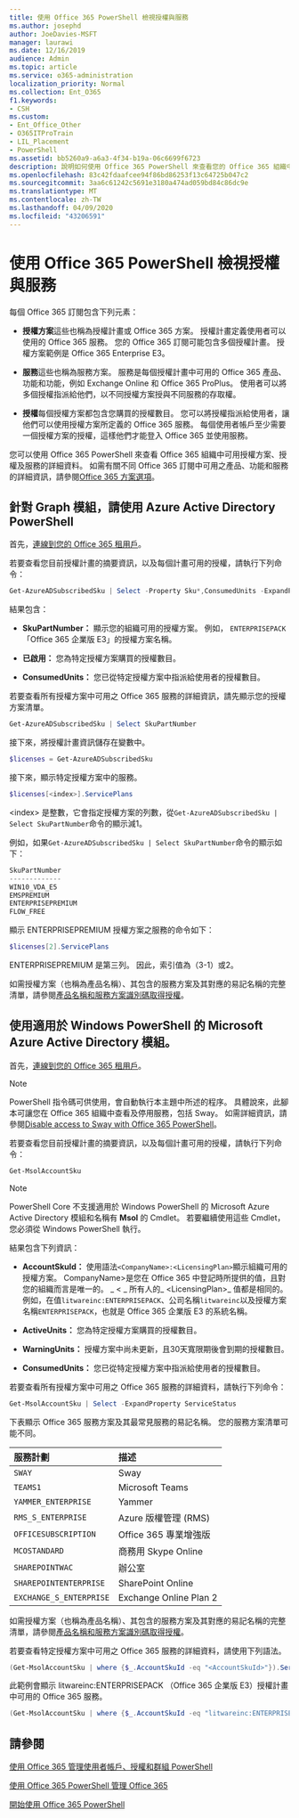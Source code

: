 ```yaml
---
title: 使用 Office 365 PowerShell 檢視授權與服務
ms.author: josephd
author: JoeDavies-MSFT
manager: laurawi
ms.date: 12/16/2019
audience: Admin
ms.topic: article
ms.service: o365-administration
localization_priority: Normal
ms.collection: Ent_O365
f1.keywords:
- CSH
ms.custom:
- Ent_Office_Other
- O365ITProTrain
- LIL_Placement
- PowerShell
ms.assetid: bb5260a9-a6a3-4f34-b19a-06c6699f6723
description: 說明如何使用 Office 365 PowerShell 來查看您的 Office 365 組織中提供的授權方案、服務和授權的相關資訊。
ms.openlocfilehash: 83c42fdaafcee94f86bd86253f13c64725b047c2
ms.sourcegitcommit: 3aa6c61242c5691e3180a474ad059bd84c86dc9e
ms.translationtype: MT
ms.contentlocale: zh-TW
ms.lasthandoff: 04/09/2020
ms.locfileid: "43206591"
---
```

# <a name="view-licenses-and-services-with-office-365-powershell"></a>使用 Office 365 PowerShell 檢視授權與服務

每個 Office 365 訂閱包含下列元素：

- **授權方案**這些也稱為授權計畫或 Office 365 方案。 授權計畫定義使用者可以使用的 Office 365 服務。 您的 Office 365 訂閱可能包含多個授權計畫。 授權方案範例是 Office 365 Enterprise E3。
    
- **服務**這些也稱為服務方案。 服務是每個授權計畫中可用的 Office 365 產品、功能和功能，例如 Exchange Online 和 Office 365 ProPlus。 使用者可以將多個授權指派給他們，以不同授權方案授與不同服務的存取權。
    
- **授權**每個授權方案都包含您購買的授權數目。 您可以將授權指派給使用者，讓他們可以使用授權方案所定義的 Office 365 服務。 每個使用者帳戶至少需要一個授權方案的授權，這樣他們才能登入 Office 365 並使用服務。
    
您可以使用 Office 365 PowerShell 來查看 Office 365 組織中可用授權方案、授權及服務的詳細資料。 如需有關不同 Office 365 訂閱中可用之產品、功能和服務的詳細資訊，請參閱[Office 365 方案選項](https://go.microsoft.com/fwlink/p/?LinkId=691147)。


## <a name="use-the-azure-active-directory-powershell-for-graph-module"></a>針對 Graph 模組，請使用 Azure Active Directory PowerShell

首先，[連線到您的 Office 365 租用戶](connect-to-office-365-powershell.md#connect-with-the-azure-active-directory-powershell-for-graph-module)。
  
若要查看您目前授權計畫的摘要資訊，以及每個計畫可用的授權，請執行下列命令：
  
```powershell
Get-AzureADSubscribedSku | Select -Property Sku*,ConsumedUnits -ExpandProperty PrepaidUnits
```

結果包含：
  
- **SkuPartNumber：** 顯示您的組織可用的授權方案。 例如， `ENTERPRISEPACK` 「Office 365 企業版 E3」的授權方案名稱。
    
- **已啟用：** 您為特定授權方案購買的授權數目。
    
- **ConsumedUnits：** 您已從特定授權方案中指派給使用者的授權數目。
    
若要查看所有授權方案中可用之 Office 365 服務的詳細資訊，請先顯示您的授權方案清單。

```powershell
Get-AzureADSubscribedSku | Select SkuPartNumber
```

接下來，將授權計畫資訊儲存在變數中。

```powershell
$licenses = Get-AzureADSubscribedSku
```

接下來，顯示特定授權方案中的服務。

```powershell
$licenses[<index>].ServicePlans
```

\<index> 是整數，它會指定授權方案的列數，從`Get-AzureADSubscribedSku | Select SkuPartNumber`命令的顯示減1。

例如，如果`Get-AzureADSubscribedSku | Select SkuPartNumber`命令的顯示如下：

```powershell
SkuPartNumber
-------------
WIN10_VDA_E5
EMSPREMIUM
ENTERPRISEPREMIUM
FLOW_FREE
```

顯示 ENTERPRISEPREMIUM 授權方案之服務的命令如下：

```powershell
$licenses[2].ServicePlans
```

ENTERPRISEPREMIUM 是第三列。 因此，索引值為（3-1）或2。

如需授權方案（也稱為產品名稱）、其包含的服務方案及其對應的易記名稱的完整清單，請參閱[產品名稱和服務方案識別碼取得授權](https://docs.microsoft.com/azure/active-directory/users-groups-roles/licensing-service-plan-reference)。

## <a name="use-the-microsoft-azure-active-directory-module-for-windows-powershell"></a>使用適用於 Windows PowerShell 的 Microsoft Azure Active Directory 模組。

首先，[連線到您的 Office 365 租用戶](connect-to-office-365-powershell.md#connect-with-the-microsoft-azure-active-directory-module-for-windows-powershell)。

>[!Note]
>PowerShell 指令碼可供使用，會自動執行本主題中所述的程序。 具體說來，此腳本可讓您在 Office 365 組織中查看及停用服務，包括 Sway。 如需詳細資訊，請參閱[Disable access to Sway with Office 365 PowerShell](disable-access-to-sway-with-office-365-powershell.md)。
>
    
若要查看您目前授權計畫的摘要資訊，以及每個計畫可用的授權，請執行下列命令：
  
```powershell
Get-MsolAccountSku
```

>[!Note]
>PowerShell Core 不支援適用於 Windows PowerShell 的 Microsoft Azure Active Directory 模組和名稱有 **Msol** 的 Cmdlet。 若要繼續使用這些 Cmdlet，您必須從 Windows PowerShell 執行。
>

結果包含下列資訊：
  
- **AccountSkuId：** 使用語法`<CompanyName>:<LicensingPlan>`顯示組織可用的授權方案。  CompanyName>是您在 Office 365 中登記時所提供的值，且對您的組織而言是唯一的。 _ \< _ 所有人的_ \<LicensingPlan>_ 值都是相同的。 例如，在值`litwareinc:ENTERPRISEPACK`、公司名稱`litwareinc`以及授權方案名稱`ENTERPRISEPACK`，也就是 Office 365 企業版 E3 的系統名稱。
    
- **ActiveUnits：** 您為特定授權方案購買的授權數目。
    
- **WarningUnits：** 授權方案中尚未更新，且30天寬限期後會到期的授權數目。
    
- **ConsumedUnits：** 您已從特定授權方案中指派給使用者的授權數目。
    
若要查看所有授權方案中可用之 Office 365 服務的詳細資料，請執行下列命令：
  
```powershell
Get-MsolAccountSku | Select -ExpandProperty ServiceStatus
```

下表顯示 Office 365 服務方案及其最常見服務的易記名稱。 您的服務方案清單可能不同。 
  
|**服務計劃**|**描述**|
|:-----|:-----|
| `SWAY` <br/> |Sway  <br/> |
| `TEAMS1` <br/> |Microsoft Teams  <br/> |
| `YAMMER_ENTERPRISE` <br/> |Yammer  <br/> |
| `RMS_S_ENTERPRISE` <br/> |Azure 版權管理 (RMS)  <br/> |
| `OFFICESUBSCRIPTION` <br/> |Office 365 專業增強版  <br/> |
| `MCOSTANDARD` <br/> |商務用 Skype Online  <br/> |
| `SHAREPOINTWAC` <br/> |辦公室  <br/> |
| `SHAREPOINTENTERPRISE` <br/> |SharePoint Online  <br/> |
| `EXCHANGE_S_ENTERPRISE` <br/> |Exchange Online Plan 2  <br/> |
   
如需授權方案（也稱為產品名稱）、其包含的服務方案及其對應的易記名稱的完整清單，請參閱[產品名稱和服務方案識別碼取得授權](https://docs.microsoft.com/azure/active-directory/users-groups-roles/licensing-service-plan-reference)。

若要查看特定授權方案中可用之 Office 365 服務的詳細資料，請使用下列語法。
  
```powershell
(Get-MsolAccountSku | where {$_.AccountSkuId -eq "<AccountSkuId>"}).ServiceStatus
```

此範例會顯示 litwareinc:ENTERPRISEPACK （Office 365 企業版 E3）授權計畫中可用的 Office 365 服務。
  
```powershell
(Get-MsolAccountSku | where {$_.AccountSkuId -eq "litwareinc:ENTERPRISEPACK"}).ServiceStatus
```

## <a name="see-also"></a>請參閱

[使用 Office 365 管理使用者帳戶、授權和群組 PowerShell](manage-user-accounts-and-licenses-with-office-365-powershell.md)
  
[使用 Office 365 PowerShell 管理 Office 365](manage-office-365-with-office-365-powershell.md)
  
[開始使用 Office 365 PowerShell](getting-started-with-office-365-powershell.md)
